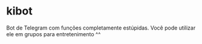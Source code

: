 # kibot
Bot de Telegram com funções completamente estúpidas. Você pode utilizar ele em grupos para entretenimento ^^
